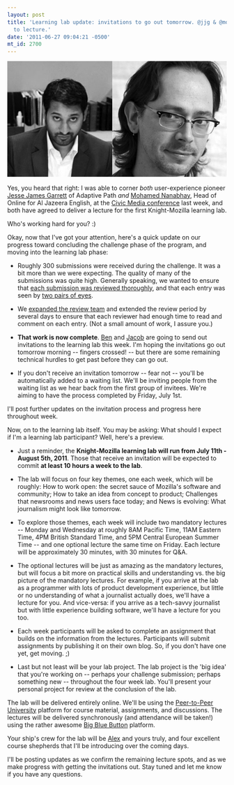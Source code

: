 ```yaml
---
layout: post
title: 'Learning lab update: invitations to go out tomorrow. @jjg & @mohamed confirmed
  to lecture.'
date: '2011-06-27 09:04:21 -0500'
mt_id: 2700
---
```


<div align="center"><img src="/files/mohamed_and_jjg.jpg" /></div>

Yes, you heard that right: I was able to corner _both_ user-experience pioneer [Jesse James Garrett](http://www.adaptivepath.com/about/team/jesse-james-garrett) of Adaptive Path _and_ [Mohamed Nanabhay](http://www.mohamedn.com/node/169), Head of Online for Al Jazeera English, at the [Civic Media conference](http://civic.mit.edu/conference2011) last week, and both have agreed to deliver a lecture for the first Knight-Mozilla learning lab.

Who's working hard for you?  :)

Okay, now that I've got your attention, here's a quick update on our progress toward concluding the challenge phase of the program, and moving into the learning lab phase:

* Roughly 300 submissions were received during the challenge. It was a bit more than we were expecting. The quality of many of the submissions was quite high. Generally speaking, we wanted to ensure that [each submission was reviewed thoroughly](http://www.phillipadsmith.com/2011/04/nine-brave-individuals-introducing-the-knight-mozilla-review-panel-for-2011.html), and that each entry was seen by [two pairs of eyes](http://www.phillipadsmith.com/2011/04/nine-brave-individuals-introducing-the-knight-mozilla-review-panel-for-2011.html).

* We [expanded the review team](http://www.phillipadsmith.com/2011/06/unlocking-video-beyond-comments-people-powered-news-lets-review.html) and extended the review period by several days to ensure that each reviewer had enough time to read and comment on each entry. (Not a small amount of work, I assure you.)

* **That work is now complete**. [Ben](http://www.benmoskowitz.com/) and [Jacob](http://fishbowlescape.com/) are going to send out invitations to the learning lab this week. I'm hoping the invitations go out tomorrow morning -- fingers crossed! -- but there are some remaining technical hurdles to get past before they can go out.

* If you don't receive an invitation tomorrow -- fear not -- you'll be automatically added to a waiting list. We'll be inviting people from the waiting list as we hear back from the first group of invitees. We're aiming to have the process completed by Friday, July 1st.

I'll post further updates on the invitation process and progress here throughout week.

Now, on to the learning lab itself. You may be asking: What should I expect if I'm a learning lab participant? Well, here's a preview.

* Just a reminder, the **Knight-Mozilla learning lab will run from July 11th - August 5th, 2011**. Those that receive an invitation will be expected to commit **at least 10 hours a week to the lab**.

* The lab will focus on four key themes, one each week, which will be roughly: How to work open: the secret sauce of Mozilla's software and community; How to take an idea from concept to product; Challenges that newsrooms and news users face today; and News is evolving: What journalism might look like tomorrow.

* To explore those themes, each week will include two mandatory lectures -- Monday and Wednesday at roughly 8AM Pacific Time, 11AM Eastern Time, 4PM British Standard Time, and 5PM Central European Summer Time -- and one optional lecture the same time on Friday. Each lecture will be approximately 30 minutes, with 30 minutes for Q&A.

* The optional lectures will be just as amazing as the mandatory lectures, but will focus a bit more on practical skills and understanding vs. the big picture of the mandatory lectures. For example, if you arrive at the lab as a programmer with lots of product development experience, but little or no understanding of what a journalist actually does, we'll have a lecture for you. And vice-versa: if you arrive as a tech-savvy journalist but with little experience building software, we'll have a lecture for you too.

* Each week participants will be asked to complete an assignment that builds on the information from the lectures. Participants will submit assignments by publishing it on their own blog. So, if you don't have one yet, get moving.  ;)

* Last but not least will be your lab project. The lab project is the 'big idea' that you're working on -- perhaps your challenge submission; perhaps something new -- throughout the four week lab. You'll present your personal project for review at the conclusion of the lab.

The lab will be delivered entirely online. We'll be using the [Peer-to-Peer University](http://p2pu.org/) platform for course material, assignments, and discussions. The lectures will be delivered synchronously (and attendance will be taken!) using the rather awesome [Big Blue Button](http://bigbluebutton.org/) platform.

Your ship's crew for the lab will be [Alex](http://www.phillipadsmith.com/2011/06/say-hello-to-asamur-the-newest-addition-to-the-knightmozilla-learning-lab-team.html) and yours truly, and four excellent course shepherds that I'll be introducing over the coming days.

I'll be posting updates as we confirm the remaining lecture spots, and as we make progress with getting the invitations out. Stay tuned and let me know if you have any questions.
